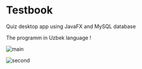# Testbook
Quiz desktop app using JavaFX and MySQL database

The programm in Uzbek language !


![main](https://user-images.githubusercontent.com/95123894/174630438-4fb0869e-f7fb-4535-81fd-f4fcdce6ce53.png)


![second](https://user-images.githubusercontent.com/95123894/174631100-e22cb6a4-5310-473c-b170-cb50aefc745e.png)
